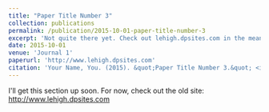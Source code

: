 ```yaml
---
title: "Paper Title Number 3"
collection: publications
permalink: /publication/2015-10-01-paper-title-number-3
excerpt: 'Not quite there yet. Check out lehigh.dpsites.com in the meantime...'
date: 2015-10-01
venue: 'Journal 1'
paperurl: 'http://www.lehigh.dpsites.com'
citation: 'Your Name, You. (2015). &quot;Paper Title Number 3.&quot; <i>Journal 1</i>. 1(3).'
---
```

I'll get this section up soon. For now, check out the old site: http://www.lehigh.dpsites.com
